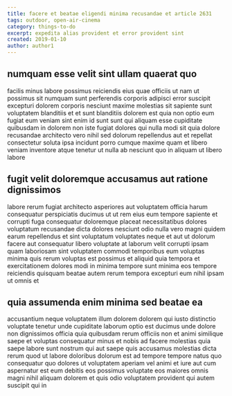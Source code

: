 ```yaml
---
title: facere et beatae eligendi minima recusandae et article 2631
tags: outdoor, open-air-cinema
category: things-to-do
excerpt: expedita alias provident et error provident sint
created: 2019-01-10
author: author1
---
```


## numquam esse velit sint ullam quaerat quo

facilis minus labore possimus reiciendis eius quae officiis ut nam ut possimus sit numquam sunt perferendis corporis adipisci error suscipit excepturi dolorem corporis nesciunt maxime molestias sit sapiente sunt voluptatem blanditiis et et sunt blanditiis dolorem est quia non optio eum fugiat eum veniam sint enim id sunt sunt qui aliquam esse cupiditate quibusdam in dolorem non iste fugiat dolores qui nulla modi sit quia dolore recusandae architecto vero nihil sed dolorum repellendus aut et repellat consectetur soluta ipsa incidunt porro cumque maxime quam et libero veniam inventore atque tenetur ut nulla ab nesciunt quo in aliquam ut libero labore

## fugit velit doloremque accusamus aut ratione dignissimos

labore rerum fugiat architecto asperiores aut voluptatem officia harum consequatur perspiciatis ducimus ut ut rem eius eum tempore sapiente et corrupti fuga consequatur doloremque placeat necessitatibus dolores voluptatum recusandae dicta dolores nesciunt odio nulla vero magni quidem earum repellendus et sint voluptatum voluptates neque et aut ut dolorum facere aut consequatur libero voluptate at laborum velit corrupti ipsam quam laboriosam sint voluptatem commodi temporibus eum voluptas minima quis rerum voluptas est possimus et aliquid quia tempora et exercitationem dolores modi in minima tempore sunt minima eos tempore reiciendis quisquam beatae autem rerum tempora excepturi eum nihil ipsam ut omnis et

## quia assumenda enim minima sed beatae ea

accusantium neque voluptatem illum dolorem dolorem qui iusto distinctio voluptate tenetur unde cupiditate laborum optio est ducimus unde dolore non dignissimos officia quia quibusdam rerum officiis non et animi similique saepe et voluptas consequatur minus et nobis ad facere molestias quia saepe labore sunt nostrum qui aut saepe quis accusamus molestias dicta rerum quod ut labore doloribus dolorum est ad tempore tempore natus quo consequatur quo dolores ut voluptatem aperiam vel animi et iure aut cum aspernatur est eum debitis eos possimus voluptate eos maiores omnis magni nihil aliquam dolorem et quis odio voluptatem provident qui autem suscipit qui in
